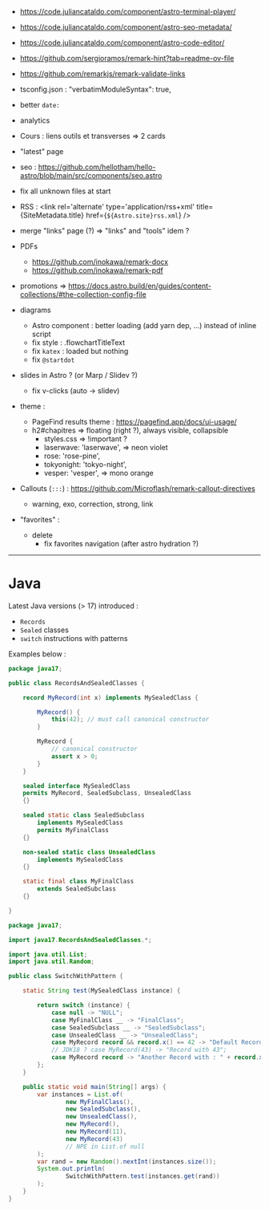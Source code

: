 - https://code.juliancataldo.com/component/astro-terminal-player/
- https://code.juliancataldo.com/component/astro-seo-metadata/
- https://code.juliancataldo.com/component/astro-code-editor/

- https://github.com/sergioramos/remark-hint?tab=readme-ov-file
- https://github.com/remarkjs/remark-validate-links

- tsconfig.json :	"verbatimModuleSyntax": true,
- better `date:`
- analytics
- Cours : liens outils et transverses => 2 cards
- "latest" page
- seo : https://github.com/hellotham/hello-astro/blob/main/src/components/seo.astro
- fix all unknown files at start
- RSS :     <link rel='alternate' type='application/rss+xml' title={SiteMetadata.title} href={`${Astro.site}rss.xml`} />
- merge "links" page (?) => "links" and "tools" idem ?

- PDFs
  - https://github.com/inokawa/remark-docx
  - https://github.com/inokawa/remark-pdf

- promotions => https://docs.astro.build/en/guides/content-collections/#the-collection-config-file

- diagrams
  - Astro component : better loading (add yarn dep, …) instead of inline script
  - fix style : .flowchartTitleText
  - fix `katex` : loaded but nothing
  - fix `@startdot`

- slides in Astro ? (or Marp / Slidev ?)
  - fix v-clicks (auto -> slidev)

- theme :
  - PageFind results theme : https://pagefind.app/docs/ui-usage/
  - h2#chapitres => floating (right ?), always visible, collapsible
	- styles.css => !important ?
	- laserwave: 'laserwave', => neon violet
	- rose: 'rose-pine',
	- tokyonight: 'tokyo-night',
	- vesper: 'vesper', => mono orange

- Callouts (`:::`) : <https://github.com/Microflash/remark-callout-directives>
  - warning, exo, correction, strong, link

- "favorites" :
  - delete
	- fix favorites navigation (after astro hydration ?)

---

# Java

Latest Java versions (> 17) introduced :

- `Records`
- `Sealed` classes
- `switch` instructions with patterns

Examples below :

```java
package java17;

public class RecordsAndSealedClasses {

    record MyRecord(int x) implements MySealedClass {

        MyRecord() {
            this(42); // must call canonical constructor
        }

        MyRecord {
            // canonical constructor
            assert x > 0;
        }
    }

    sealed interface MySealedClass
    permits MyRecord, SealedSubclass, UnsealedClass
    {}

    sealed static class SealedSubclass
        implements MySealedClass
        permits MyFinalClass
    {}

    non-sealed static class UnsealedClass
        implements MySealedClass
    {}

    static final class MyFinalClass
        extends SealedSubclass
    {}

}
```

```java
package java17;

import java17.RecordsAndSealedClasses.*;

import java.util.List;
import java.util.Random;

public class SwitchWithPattern {

    static String test(MySealedClass instance) {

        return switch (instance) {
            case null -> "NULL";
            case MyFinalClass __ -> "FinalClass";
            case SealedSubclass __ -> "SealedSubclass";
            case UnsealedClass __ -> "UnsealedClass";
            case MyRecord record && record.x() == 42 -> "Default Record";
            // JDK18 ? case MyRecord(43) -> "Record with 43";
            case MyRecord record -> "Another Record with : " + record.x();
        };
    }

    public static void main(String[] args) {
        var instances = List.of(
                new MyFinalClass(),
                new SealedSubclass(),
                new UnsealedClass(),
                new MyRecord(),
                new MyRecord(11),
                new MyRecord(43)
                // NPE in List.of null
        );
        var rand = new Random().nextInt(instances.size());
        System.out.println(
                SwitchWithPattern.test(instances.get(rand))
        );
    }
}
```


